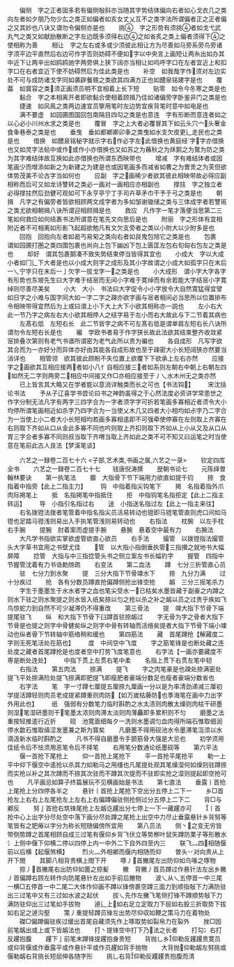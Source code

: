 <!-- { "loadSidebar": true } -->
　　偏侧　字之正者固多若有偏侧敧斜亦当随其字势结体偏向右者如心戈衣几之类向左者如夕朋乃勿少厷之类正如偏者如亥女丈乂互不之类字法所谓偏者正之正者偏之又其妙也八诀又谓勿令偏侧亦是也
　　挑　字之形势有须挑者如戈弋武丸气之类又如献励散断之字左边既多须得右边之如省炙之类上偏者须得下之使相称为善
　　相让　字之左右或多或少须彼此相让方为尽善如马旁系旁鸟旁诸字须平边平直然后右边可作字否则妨碍不便如字以中央言上画短让两糸出如办其中近下让两辛出如鸥鸥驰字两旁俱上狭下阔亦当相让如呜呼字口在左者宜近上和扣字口在右者宜近下使不妨碍然后为佳此类是也
　　补空　如我哉字作须对左边实处不可与成防诸戈字同如袭辟餐赣之类欲其四满方正也如醴泉铭建字是也
　　覆葢　如寳容之类须正画须员明不宜相着上长下短
　　贴零　如令今冬寒之类是也
　　黏合　字之本相离开者即欲黏合使相着顾揖乃佳如诸偏旁字卧鉴非门之类是也
　　捷速　如风鳯之类两边速宜员擥用笔时左边势宜疾背笔时意中如电是也
　　满不要虚　如园圃图国回包南隔目四勾之类是也意连　字有形断而意连者如之以心必小川州水求之类是也
　　覆冒　字之上大者必覆冒其下如云头穴宀头奢金食夆巷泰之类是也
　　垂曳　垂如都鄕卿卯夆之类曳如水支欠皮更辶走民也之类是也
　　借换　如醴泉铭秘字就示字右作必字左此借换也黄庭经字字亦借换也又如灵字法帖中或作或作小亦借换也又如苏之为蘓秋之为秌鹅之为鵞为防之类为其字难结体故互换如此亦借换也所谓东西映带也
　　增减　字有难结体者或因笔画少而增添如新之为新建之为建是也或因笔画多而减省如曹之为曺羙之为芙但欲体势茂美不论古字当如何也
　　应副　字之画稀少者欲其彼此相映带故必得应副相称而后可又如龙诗讐转之类必一画对一画相应亦相副也
　　撑拄　字之独立者必得撑拄然后劲健可观如可下永亨亭宁丁手司卉草矛巾干予于弓之类是也
　　朝揖　凡字之有偏旁者皆欲相顾两文成字者为多如邹谢锄储之类与三体成字者若讐斑之类尤欲相朝揖八诀所谓迎相顾揖是也
　　救应　凡作字一笔才落便当思第二三笔如何救应如何结裹书法所谓意在笔先文向思后是也
　　附丽　字之形体有宜相附近者不可相离如形影飞起超欲勉凡有文欠支旁者之类以小附大以少附多是也
　　回抱　回抱向左者如曷丐易匊之类向右者如艮鬼包旭它之类是也
　　包裹　谓如园圃打圏之类四围包裹也尚向上包下幽凶下包上匮匡左包右旬匈右包左之类是也
　　却好　谓其包裹鬬凑不致失势结束停当皆得其宜也
　　小成大　字以大成小者如冂辶下大者是也以小成大则字之成形及其小字故谓之小成大如孤字只在末后一乀宁字只在末后一亅欠字一拔戈字一之类是也
　　小大成形　谓小字大字各字有形势也东坡先生曰大字难于结宻而无间小字难于寛绰而有余若能大字结宻小字寛绰则尽善尽美矣
　　小大　大小　书法曰大字促令小小字放令大自然寛猛得宜譬如日字之小难与国字同大如一字二字之疎亦欲字画与宻者相间必当思所以位置排布令相映带得宜然后为上或曰谓上小下大上大下小欲其相称亦一説也
　　左小右大　此一节乃字之病左右大小欲其相停人之结字易于左小而右大故此与下二节着其病也
　　左髙右低　左短右长　此二节皆字之病不可左髙右低是谓单肩左短右长八诀所谓勿令左短右长是也
　　褊　学欧书者易于作字狭长故此法欲其结束整齐收敛紧宻排叠次第则有老气书谱所谓密为老气此所以贵为褊也
　　各自成形　凡写字欲其合而为一亦好分而异体亦好由其能各自成形故也至于疎密大小长短阔狭亦然要当消详也
　　相管领　欲其彼此顾盼不失位置上欲覆下下欲承上左右亦然
　　应接　字之画欲其互相应接两者如小八忄自相应接三者如系则左朝右中朝上右朝左四如然无二字则两旁二相应中间接又作□亦相应接至于丿乀水木州无之类亦然
　　已上皆言其大略又在学者能以意消详触类而长之可也【书法钩】
　　宋沈括论书法
　　予从子辽喜学书尝论曰书之神韵虽得之于心然法度必资讲学常患世之作字分制无法凡字有两字三四字合为一字者须字字可折若笔画多寡相近者须令大小均停所谓笔画相近如杀字乃四字合为一当使乂木几又四者大小相均如尗字乃二字合为一当使上小二者大小长短相均若画多寡相逺即不可强牵使停寡在左则取上齐寡在右则取下齐如从口从金此多寡不同也吟则取上齐扣则取下齐如从上小从又及从口从胃三字合者多寡不同则叔当取下齐喟当取上齐如此之类不可不知又曰运笔之时当使意在笔前此古人良法【梦溪笔谈】

　　六艺之一録卷二百七十六
<子部,艺术类,书画之属,六艺之一录>
　　钦定四库全书
　　六艺之一録卷二百七十七　　钱唐倪涛撰
　　歴朝书论七
　　元陈绎曽翰林要诀
　　第一执笔法
　　擫　大指骨下节下端用力欲直如提千钧
　　捺　食指着中指旁【此上二指主力】
　　钩　中指着指尖钩笔下
　　掲　名指着指外爪肉际掲笔上
　　抵　名指掲笔中指抵住
　　拒　中指钩笔名指拒定【此上二指主转运】
　　导　小指引名指过右
　　送　小指送名指过左【此上一指主来往】
　　右名拨镫法拨者笔管着中指名指尖员活易转动也镫即马镫笔管直则虎口间如马镫也足踏马镫浅则易出入手执笔管浅则易转动也
　　右指法
　　枕腕　以左手枕右手腕
　　提腕　肘着案而虚提手腕
　　悬腕　悬着空中最有力
　　右腕法
　　大凡学书指欲实掌欲虚管欲直心欲员
　　右手法
　　撮管　以拨镫指法撮管头大字草书宜用之书壁尤佳
　　管　以大指小指倒垂执管三指攅之就地书大幅屏障
　　捻管　大指与中三指捻管头书之侧立案左书长幅钓字
　　握管　四指中节握管沈着有力书诰勅牓疏
　　右变法
　　第二血法
　　蹲　七分三折管直心员
　　驻　七分力到水聚
　　提　三分大指下节骨竦水下
　　捺　九分力满
　　过　十分疾过
　　抢　各有分数员蹲直抢偏蹲侧抢出锋空抢
　　衂　三分三摇笔杀力
　　字生于墨墨生于水水者字之血也笔尖受水一已枯矣水墨皆藏于副豪之内蹲之则水下驻之则水聚提之则水皆入纸矣捺以匀之抢以杀之补之衂以员之过贵乎疾如飞鸟惊蛇力到自然不可少凝滞仍不得重改
　　第三骨法
　　提　竦大指下节骨下端提尾驻飞
　　纵　和大指下节骨下臼蹲首驻捺衂过
　　字无骨为字之骨者大指下节骨是也提之则字中骨健矣纵之则字中骨有转轴而活络矣提者大指下节骨下端小竦动也纵者骨下节转轴中筋络稍和缓也
　　第四筋法
　　藏　首尾蹲抢【解藏度二字则无死笔活处在筋也】
　　度　中间空中飞度
　　字之筋笔锋是也断处藏之连处度之藏者首尾蹲抢是也度者空中打势飞度笔意也
　　右字法【一画亦要藏度不専是断处连处】
　　中指下贯上左贯右笔中柔
　　名指上贯下右贯左笔中韧
　　右指法
　　第五肉法
　　捺满
　　提飞
　　字之肉笔豪是也疎处捺满密处提飞平处捺满险处提飞捺满即肥提飞即瘦肥者豪端分数足也瘦者豪端分数省也
　　右字法
　　笔　字一寸蹲七厘提五厘捺九厘画一分以是为率清劲递减三厘初学提活蹲轻则肉员老成提紧蹲重则肉防【如万嵗枯藤防也季海笔在画中力出字外用此也】
　　纸　强弱有分数笔力临时斟酌之水太渍则肉散太燥则肉枯干研墨则湿笔湿研墨则干笔墨太浓则肉滞太淡则肉薄麤即多累积则不匀
　　磨墨之法重按轻推逺行近折
　　砚　池寛面细每夕一洗则水墨调匀血肉得所端石惟取细润停水歙石惟取缜涩发墨兼之斯为寳矣
　　凡磨墨不得用砚池水令墨滞笔沍须以水滴汲新水临时斟酌之
　　凡书不得自磨墨令手颤筋骨大强是大忌也
　　初学须用佳纸令后不怯须用恶笔令后不择笔
　　右用笔分数通论纸墨砚等
　　第六平法
　　偃一首抢下尾抢上
　　仰一首抢上尾抢下
　　平一首抢平尾抢平
　　勒一上平中仰下偃空中逺抢以杀其力如勒马之用缰也凡尾提处观其笔燥湿何如燥则驻蹲捺而实抢以补之其次蹲而不捺其次驻而不蹲其次提而不驻即实抢之湿则提起即空抢可也
　　凡平画忌如算子终篇展玩不见横画始是书法
　　第七直法
　　垂露丨首抢上尾抢上分四停各半之
　　悬针丨首抢上尾抢下空出分五停上二下一
　　乡□首抢左上右右上左尾抢左上左右上右偏蹲偏驻侧抢侧过分五停上二下二
　　背□与鄕反
　　努亅首抢右筑锋尾抢上左衂讫趯出分七停上一下一藏趯亦可
　　丨首抢中心上出字分尽处空中落下画分尽处蹲之尾抢上出空中力尽止垂露悬针乡背努等笔皆有之肥瘠以字分为称长短随偏傍所宜用
　　第八员法
　　侧丶之变无穷皆带侧势蹲之首尾相顾自成三过笔有偃仰乡背飞伏立等势栁叶鼠矢蹲防栗子等形散水氵上侧中偃下仰横二停以四停上内一中外二下自外四至内三
　　联飞灬四相随偃前以后横【起偃煞横】
　　烈火灬外相鄕而偃内相随而仰
　　曽头丷对向贵从上开下閤
　　其脚八相背贵横上閤下开
　　啄丿首撇尾左出防仰如鸟喙之啄物
　　掠丿首撇尾右出防仰如篦之掠髪
　　撇　背撇丿首员蹲过作悬针法左出乡撇丿首偏蹲右顾左转作向防尾悬针左出如手前后撇物
　　波乀从乀五停首一中三尾一横□五停首一中二尾二大体作仰画不蹲以锋傍裹空蹲三面力到顺指敧下力满防驻出三过笔中又有三过如水波之起伏
　　拔乀先作左撇飞笔侧打锋不蹲顺势敧下力满防驻仰出三过笔如手拔物
　　逴辶上如右足立定取力下屈如右股三折取势下拔如右足之逴沟壑
　　策丿重提轻蹲员锋左出势尽仰収如鞭之策马力在着物处
　　磔□偏蹲偏驻疾过缓出首尾自藏须先作上啄取势如裂帛力在裂外
　　挫□因前笔衂出或上或下皆衂法也
　　打丶提锋空中打下乃法之长者
　　打勾冫右打反趯抱腹
　　趯下亅前笔末蹲锋提趯抱身贵短
　　背抛乚乡仰勒反趯趯贵寛员或仰背偃或作垂露平或作悬针平或作员趯如背手抛物
　　大背抛仰勒衂左努挑或偃勒衂右背挑长短屈伸各随字形
　　挑乚右背仰勒反趯趯贵抱腹而清

